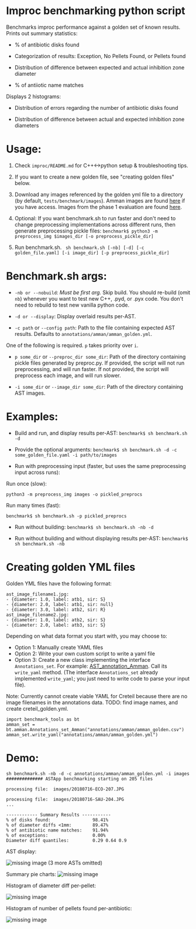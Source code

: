 # Improc benchmarking python script
Benchmarks improc performance against a golden set of known results.
Prints out summary statistics:

- % of antibiotic disks found

- Categorization of results: Exception, No Pellets Found, or Pellets found

- Distribution of difference between expected and actual inhibition zone diameter

- % of antiiotic name matches

Displays 2 histograms:
- Distribution of errors regarding the number of antibiotic disks found

- Distribution of difference between actual and expected inhibition zone diameters

# Usage:

1. Check `improc/README.md` for C++<->python setup & troubleshooting tips.

2. If you want to create a new golden file, see "creating golden files" below.

3. Download any images referenced by the golden yml file to a directory (by default, `tests/benchmark/images`).
Amman images are found [here](https://drive.google.com/open?id=1nyb1L9lxmx6PSvdTvz_umnFJ0E-GAwp-) if you have access. Images from the phase 1 evaluation are found [here](https://drive.google.com/drive/folders/1x8I6ccTPPSR-YXguota1Fm8_X78Aw5Qa?usp=sharing).

4. Optional: If you want benchmark.sh to run faster and don't need to change
   preprocessing implementations across different runs, then generate
   preprocessing pickle files:
   `benchmark$ python3 -m preprocess_img $images_dir [-o preprocess_pickle_dir]`

5. Run benchmark.sh.
` sh benchmark.sh [-nb] [-d] [-c golden_file.yaml] [-i image_dir] [-p preprocess_pickle_dir]`

# Benchmark.sh args:

- `-nb or --nobuild`: *Must be first arg.* Skip build. You should re-build (omit `nb`) whenever you want to test new C++, .pyd, or .pyx code. You don't need to rebuild to test new vanilla python code.

-  `-d or --display`: Display overlaid results per-AST.

- `-c path` or `--config path`: Path to the file containing expected AST
results. Defaults to `annotations/amman/amman_golden.yml`.

One of the following is required. `p` takes priority over `i`.

- `p some_dir` or `--preproc_dir some_dir`: Path of the directory containing
pickle files generated by preproc.py. If provided, the script will not run
preprocessing, and will run faster. If not provided, the script will preprocess
each image, and will run slower. 

- `-i some_dir` or `--image_dir some_dir`: Path of the directory containing AST images. 


# Examples:
* Build and run, and display results per-AST:
`benchmark$ sh benchmark.sh -d `

* Provide the optional arguments:
`benchmark$ sh benchmark.sh -d -c some_golden_file.yaml -i path/to/images`

* Run with preprocessing input (faster, but uses the same preprocessing input across runs):

Run once (slow):

`python3 -m preprocess_img images -o pickled_preprocs`

Run many times (fast):

`benchmark$ sh benchmark.sh -p pickled_preprocs`

* Run without building:
`benchmark$ sh benchmark.sh -nb -d`

* Run without building and without displaying results per-AST:
`benchmark$ sh benchmark.sh -nb`

# Creating golden YML files 

Golden YML files have the following format:
```
ast_image_filename1.jpg:
- {diameter: 1.0, label: atb1, sir: S}
- {diameter: 2.0, label: atb1, sir: null}
- {diameter: 3.0, label: atb2, sir: R}
ast_image_filename2.jpg:
- {diameter: 1.0, label: atb2, sir: S}
- {diameter: 2.0, label: atb3, sir: S}
```
Depending on what data format you start with, you may choose to:

* Option 1: Manually create YAML files
* Option 2: Write your own custom script to write a yaml file
* Option 3: Create a new class implementing the interface `Annotations_set`. For example: [AST_annotation_Amman](https://bitbucket.org/astappteam/mobile_app/src/dev/improc/tests/benchmark/benchmark_tools/usecases/amman/__init__.py). Call its `write_yaml` method. (The interface `Annotations_set` already implemented `write_yaml`; you just need to write code to parse your input file).

Note: Currently cannot create viable YAML for Creteil because there are no image filenames in the annotations data.  TODO: find image names, and create creteil_golden.yml.

```
import benchmark_tools as bt
amman_set = bt.amman.Annotations_set_Amman("annotations/amman/amman_golden.csv")
amman_set.write_yaml("annotations/amman/amman_golden.yml")
```


# Demo: 
```
sh benchmark.sh -nb -d -c annotations/amman/amman_golden.yml -i images
############## ASTApp benchmarking starting on 205 files

processing file:  images/20180716-ECO-207.JPG

processing file:  images/20180716-SAU-204.JPG
...

------------ Summary Results -----------
% of disks found:                98.41%
% of diameter diffs <1mm:        89.47%
% of antibiotic name matches:    91.94%
% of exceptions:                 0.00%
Diameter diff quantiles:         0.29 0.64 0.9
```

AST display:

![missing image](https://bitbucket.org/repo/BkGM4Mp/images/3489278573-benchmark_ast.png "AST display example")
(3 more ASTs omitted)

Summary pie charts:
![missing image](https://bitbucket.org/repo/BkGM4Mp/images/2051903809-fig1_with_max_pellet_size.png "Summary pie charts")

Histogram of diameter diff per-pellet:

![missing image](https://bitbucket.org/repo/BkGM4Mp/images/1578069852-fig2_with_max_pellet_size.png "Diameter diff histogram")

Histogram of number of pellets found per-antibiotic:

![missing image](https://bitbucket.org/repo/BkGM4Mp/images/1371280598-fig3_with_max_pellet_size.png "Number of pellets histogram")
